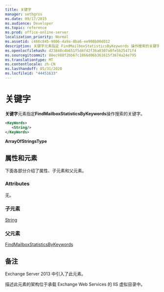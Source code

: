 ```yaml
---
title: 关键字
manager: sethgros
ms.date: 09/17/2015
ms.audience: Developer
ms.topic: reference
ms.prod: office-online-server
localization_priority: Normal
ms.assetid: c466c845-9806-4a9a-8ba6-ee908b80d012
description: 关键字元素指定 FindMailboxStatisticsByKeywords 操作搜索的关键字。
ms.openlocfilehash: d23840c4b651f5d4f42f36a0307a0fe5b25471f4
ms.sourcegitcommit: 88ec988f2bb67c1866d06b361615f3674a24e795
ms.translationtype: MT
ms.contentlocale: zh-CN
ms.lasthandoff: 05/31/2020
ms.locfileid: "44451633"
---
```

# <a name="keywords"></a>关键字

**关键字**元素指定**FindMailboxStatisticsByKeywords**操作搜索的关键字。 
  
```XML
<KeyWords>
   <String/>
</KeyWords>
```

 **ArrayOfStringsType**
## <a name="attributes-and-elements"></a>属性和元素

下面各部分介绍了属性、子元素和父元素。
  
### <a name="attributes"></a>Attributes

无。
  
### <a name="child-elements"></a>子元素

[String](string.md)
  
### <a name="parent-elements"></a>父元素

[FindMailboxStatisticsByKeywords](findmailboxstatisticsbykeywords.md)
  
## <a name="remarks"></a>备注

Exchange Server 2013 中引入了此元素。
  
描述此元素的架构位于承载 Exchange Web Services 的 IIS 虚拟目录中。
  

